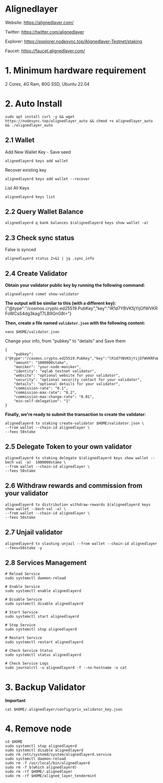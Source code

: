 # Alignedlayer

Website: https://alignedlayer.com/

Twitter: https://twitter.com/alignedlayer

Explorer: https://explorer.nodesync.top/Alignedlayer-Testnet/staking

Faucet: https://faucet.alignedlayer.com/

# 1. Minimum hardware requirement

2 Cores, 4G Ram,  80G SSD, Ubuntu 22.04

# 2. Auto Install
```
sudo apt install curl -y && wget https://nodesync.top/alignedlayer_auto && chmod +x alignedlayer_auto && ./alignedlayer_auto
```
## 2.1 Wallet
Add New Wallet Key - Save seed
```
alignedlayerd keys add wallet
```
Recover existing key
```
alignedlayerd keys add wallet --recover
```
List All Keys
```
alignedlayerd keys list
```
## 2.2 Query Wallet Balance

```
alignedlayerd q bank balances $(alignedlayerd keys show wallet -a)
```
## 2.3 Check sync status
False is synced

```
alignedlayerd status 2>&1 | jq .sync_info
```
## 2.4 Create Validator
**Obtain your validator public key by running the following command:**
```
alignedlayerd comet show-validator
```
**The output will be similar to this (with a different key):**
{"@type":"/cosmos.crypto.ed25519.PubKey","key":"lR1d7YBVK5jYijOfWVKRFoWCsS4dg3kagT7LB9GnG8I="}

**Then, create a file named ```validator.json``` with the following content:**
```
nano $HOME/validator.json
```
Change your info, from "pubkey" to "details"  and Save them

```
{    
    "pubkey": {"@type":"/cosmos.crypto.ed25519.PubKey","key":"lR1d7YBVK5jYijOfWVKRFoWCsS4dg3kagT7LB9GnG8I="},
    "amount": "1000000stake",
    "moniker": "your-node-moniker",
    "identity": "eqlab testnet validator",
    "website": "optional website for your validator",
    "security": "optional security contact for your validator",
    "details": "optional details for your validator",
    "commission-rate": "0.1",
    "commission-max-rate": "0.2",
    "commission-max-change-rate": "0.01",
    "min-self-delegation": "1"
}
```
**Finally, we're ready to submit the transaction to create the validator:**

```
alignedlayerd tx staking create-validator $HOME/validator.json \
--from wallet --chain-id alignedlayer \
--fees 50stake
```
## 2.5 Delegate Token to your own validator
```
alignedlayerd tx staking delegate $(alignedlayerd keys show wallet --bech val -a)  1000000stake \
--from wallet --chain-id alignedlayer \
--fees 50stake
```
## 2.6 Withdraw rewards and commission from your validator
```
alignedlayerd tx distribution withdraw-rewards $(alignedlayerd keys show wallet --bech val -a) \
--from wallet --chain-id alignedlayer \
--fees 50stake
```
## 2.7 Unjail validator
```
alignedlayerd tx slashing unjail --from wallet --chain-id alignedlayer --fees=50stake -y
```
## 2.8 Services Management
```
# Reload Service
sudo systemctl daemon-reload

# Enable Service
sudo systemctl enable alignedlayerd

# Disable Service
sudo systemctl disable alignedlayerd

# Start Service
sudo systemctl start alignedlayerd

# Stop Service
sudo systemctl stop alignedlayerd

# Restart Service
sudo systemctl restart alignedlayerd

# Check Service Status
sudo systemctl status alignedlayerd

# Check Service Logs
sudo journalctl -u alignedlayerd -f --no-hostname -o cat
```
# 3. Backup Validator
**Important**
```
cat $HOME/.alignedlayer/config/priv_validator_key.json
```
# 4. Remove node
```
cd $HOME
sudo systemctl stop alignedlayerd
sudo systemctl disable alignedlayerd
sudo rm /etc/systemd/system/alignedlayerd.service
sudo systemctl daemon-reload
sudo rm -f /usr/local/bin/alignedlayerd
sudo rm -f $(which alignedlayerd)
sudo rm -rf $HOME/.alignedlayer
sudo rm -rf $HOME/aligned_layer_tendermint
```

















